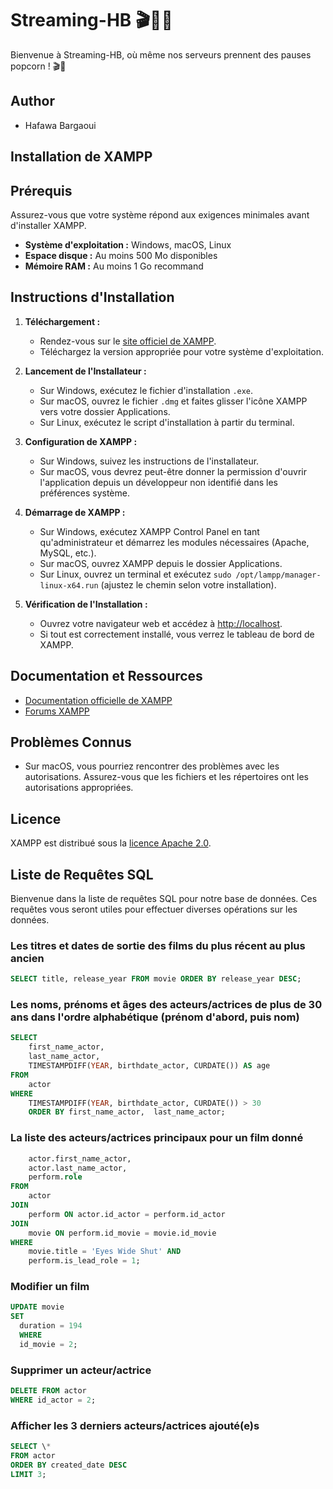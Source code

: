 # Streaming-HB 🎬🍿🎥

Bienvenue à Streaming-HB, où même nos serveurs prennent des pauses popcorn ! 🎬🍿

## Author

- Hafawa Bargaoui

## Installation de XAMPP

## Prérequis

Assurez-vous que votre système répond aux exigences minimales avant d'installer XAMPP.

- **Système d'exploitation :** Windows, macOS, Linux
- **Espace disque :** Au moins 500 Mo disponibles
- **Mémoire RAM :** Au moins 1 Go recommand

## Instructions d'Installation

1. **Téléchargement :**

   - Rendez-vous sur le [site officiel de XAMPP](https://www.apachefriends.org/index.html).
   - Téléchargez la version appropriée pour votre système d'exploitation.

2. **Lancement de l'Installateur :**

   - Sur Windows, exécutez le fichier d'installation `.exe`.
   - Sur macOS, ouvrez le fichier `.dmg` et faites glisser l'icône XAMPP vers votre dossier Applications.
   - Sur Linux, exécutez le script d'installation à partir du terminal.

3. **Configuration de XAMPP :**

   - Sur Windows, suivez les instructions de l'installateur.
   - Sur macOS, vous devrez peut-être donner la permission d'ouvrir l'application depuis un développeur non identifié dans les préférences système.

4. **Démarrage de XAMPP :**

   - Sur Windows, exécutez XAMPP Control Panel en tant qu'administrateur et démarrez les modules nécessaires (Apache, MySQL, etc.).
   - Sur macOS, ouvrez XAMPP depuis le dossier Applications.
   - Sur Linux, ouvrez un terminal et exécutez `sudo /opt/lampp/manager-linux-x64.run` (ajustez le chemin selon votre installation).

5. **Vérification de l'Installation :**
   - Ouvrez votre navigateur web et accédez à [http://localhost](http://localhost).
   - Si tout est correctement installé, vous verrez le tableau de bord de XAMPP.

## Documentation et Ressources

- [Documentation officielle de XAMPP](https://www.apachefriends.org/documentation.html)
- [Forums XAMPP](https://community.apachefriends.org/f/)

## Problèmes Connus

- Sur macOS, vous pourriez rencontrer des problèmes avec les autorisations. Assurez-vous que les fichiers et les répertoires ont les autorisations appropriées.

## Licence

XAMPP est distribué sous la [licence Apache 2.0](https://www.apache.org/licenses/LICENSE-2.0).

## Liste de Requêtes SQL

Bienvenue dans la liste de requêtes SQL pour notre base de données. Ces requêtes vous seront utiles pour effectuer diverses opérations sur les données.

### Les titres et dates de sortie des films du plus récent au plus ancien

```sql
SELECT title, release_year FROM movie ORDER BY release_year DESC;
```

### Les noms, prénoms et âges des acteurs/actrices de plus de 30 ans dans l'ordre alphabétique (prénom d'abord, puis nom)

```sql
SELECT
    first_name_actor,
    last_name_actor,
    TIMESTAMPDIFF(YEAR, birthdate_actor, CURDATE()) AS age
FROM
    actor
WHERE
    TIMESTAMPDIFF(YEAR, birthdate_actor, CURDATE()) > 30
    ORDER BY first_name_actor,  last_name_actor;

```

### La liste des acteurs/actrices principaux pour un film donné

```sql
    actor.first_name_actor,
    actor.last_name_actor,
    perform.role
FROM
    actor
JOIN
    perform ON actor.id_actor = perform.id_actor
JOIN
    movie ON perform.id_movie = movie.id_movie
WHERE
    movie.title = 'Eyes Wide Shut' AND
    perform.is_lead_role = 1;
```

### Modifier un film

```sql
UPDATE movie
SET
  duration = 194
  WHERE
  id_movie = 2;
```

### Supprimer un acteur/actrice

```sql
DELETE FROM actor
WHERE id_actor = 2;
```

### Afficher les 3 derniers acteurs/actrices ajouté(e)s

```sql
SELECT \*
FROM actor
ORDER BY created_date DESC
LIMIT 3;
```

